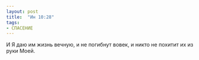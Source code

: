 ```yaml
---
layout: post
title:  "Ин 10:28"
tags:
- СПАСЕНИЕ
---
```


И Я даю им жизнь вечную, и не погибнут вовек, и никто не похитит их из руки Моей.
